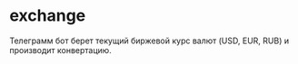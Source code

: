 ﻿# exchange
Телеграмм бот берет текущий биржевой курс валют (USD, EUR, RUB) и производит конвертацию. 
